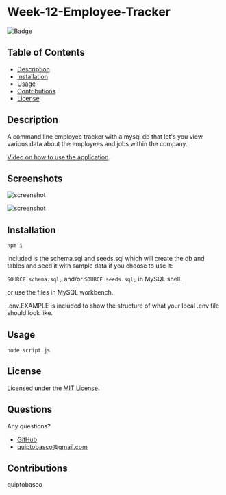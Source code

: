 # Week-12-Employee-Tracker

![Badge](https://img.shields.io/badge/License-MIT-orange)

## Table of Contents
- [Description](#description)
- [Installation](#installation)
- [Usage](#usage)
- [Contributions](#contributions)
- [License](#license)

## Description
A command line employee tracker with a mysql db that let's you view various data about the employees and jobs within the company.

[Video on how to use the application](https://watch.screencastify.com/v/K49Cw4xYORJKtrZbkwC5).

## Screenshots
![screenshot](https://user-images.githubusercontent.com/87678391/138980131-e98f763b-1f18-4944-8602-c3d2df52aa4d.png)


![screenshot](https://user-images.githubusercontent.com/87678391/138980140-f994e3bd-7bae-4669-8cfd-c66ca07a394f.png)


## Installation
`npm i`

Included is the schema.sql and seeds.sql which will create the db and tables and seed it with sample data if you choose to use it:

`SOURCE schema.sql;` and/or `SOURCE seeds.sql;` in MySQL shell. 

or use the files in MySQL workbench.

.env.EXAMPLE is included to show the structure of what your local .env file should look like.

## Usage
`node script.js`

## License 
Licensed under the [MIT License](https://choosealicense.com/licenses/mit/).

## Questions
Any questions?
* [GitHub](https://github.com/quiptobasco)
* [quiptobasco@gmail.com](mailto:quiptobasco@gmail.com)

## Contributions
quiptobasco
